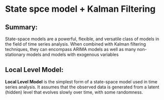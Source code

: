 # State spce model + Kalman Filtering

## Summary:

State-space models are a powerful, flexible, and versatile class of models in the field of time series analysis. When combined with Kalman filtering techniques, they can encompass ARIMA models as well as many non-stationary models and models with exogenous variables

## Local Level Model:

**Local Level Model** is the simplest form of a state-space model used in time series analysis. It assumes that the observed data is generated from a latent (hidden) level that evolves slowly over time, with some randomness.

